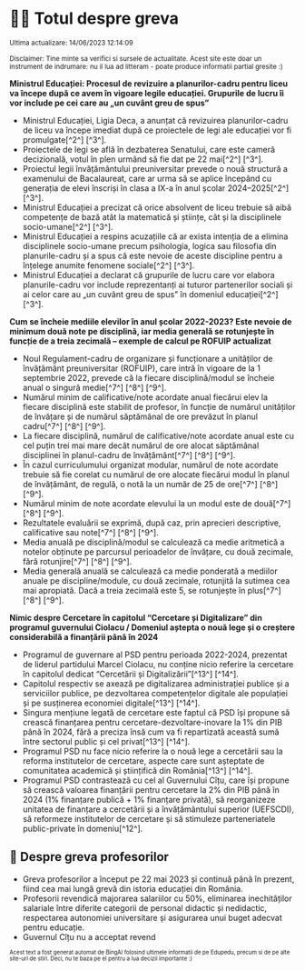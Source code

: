 # 👩‍🏫 Totul despre greva
<sub>Ultima actualizare: 14/06/2023 12:14:09</sub>

<sub>Disclaimer: Tine minte sa verifici si sursele de actualitate. Acest site este doar un instrument de indrumare: nu il lua ad litteram - poate produce informatii partial gresite :)</sub>

**Ministrul Educației: Procesul de revizuire a planurilor-cadru pentru liceu va începe după ce avem în vigoare legile educației. Grupurile de lucru îi vor include pe cei care au „un cuvânt greu de spus”**

- Ministrul Educației, Ligia Deca, a anunțat că revizuirea planurilor-cadru de liceu va începe imediat după ce proiectele de legi ale educației vor fi promulgate[^2^] [^3^].
- Proiectele de legi se află în dezbaterea Senatului, care este cameră decizională, votul în plen urmând să fie dat pe 22 mai[^2^] [^3^].
- Proiectul legii învățământului preuniversitar prevede o nouă structură a examenului de Bacalaureat, care ar urma să se aplice începând cu generația de elevi înscriși în clasa a IX-a în anul școlar 2024–2025[^2^] [^3^].
- Ministrul Educației a precizat că orice absolvent de liceu trebuie să aibă competențe de bază atât la matematică și științe, cât și la disciplinele socio-umane[^2^] [^3^].
- Ministrul Educației a respins acuzațiile că ar exista intenția de a elimina disciplinele socio-umane precum psihologia, logica sau filosofia din planurile-cadru și a spus că este nevoie de aceste discipline pentru a înțelege anumite fenomene sociale[^2^] [^3^].
- Ministrul Educației a declarat că grupurile de lucru care vor elabora planurile-cadru vor include reprezentanți ai tuturor partenerilor sociali și ai celor care au „un cuvânt greu de spus” în domeniul educației[^2^] [^3^].

**Cum se încheie mediile elevilor în anul școlar 2022-2023? Este nevoie de minimum două note pe disciplină, iar media generală se rotunjește în funcție de a treia zecimală – exemple de calcul pe ROFUIP actualizat**

- Noul Regulament-cadru de organizare și funcționare a unităților de învățământ preuniversitar (ROFUIP), care intră în vigoare de la 1 septembrie 2022, prevede că la fiecare disciplină/modul se încheie anual o singură medie[^7^] [^8^] [^9^].
- Numărul minim de calificative/note acordate anual fiecărui elev la fiecare disciplină este stabilit de profesor, în funcție de numărul unităților de învățare și de numărul săptămânal de ore prevăzut în planul cadru[^7^] [^8^] [^9^].
- La fiecare disciplină, numărul de calificative/note acordate anual este cu cel puțin trei mai mare decât numărul de ore alocat săptămânal disciplinei în planul-cadru de învățământ[^7^] [^8^] [^9^].
- În cazul curriculumului organizat modular, numărul de note acordate trebuie să fie corelat cu numărul de ore alocate fiecărui modul în planul de învățământ, de regulă, o notă la un număr de 25 de ore[^7^] [^8^] [^9^].
- Numărul minim de note acordate elevului la un modul este de două[^7^] [^8^] [^9^].
- Rezultatele evaluării se exprimă, după caz, prin aprecieri descriptive, calificative sau note[^7^] [^8^] [^9^].
- Media anuală pe disciplină/modul se calculează ca medie aritmetică a notelor obținute pe parcursul perioadelor de învățare, cu două zecimale, fără rotunjire[^7^] [^8^] [^9^].
- Media generală anuală se calculează ca medie ponderată a mediilor anuale pe discipline/module, cu două zecimale, rotunjită la sutimea cea mai apropiată. Dacă a treia zecimală este 5, se rotunjește în plus[^7^] [^8^] [^9^].

**Nimic despre Cercetare în capitolul “Cercetare și Digitalizare” din programul guvernului Ciolacu / Domeniul aștepta o nouă lege și o creștere considerabilă a finanțării până în 2024**

- Programul de guvernare al PSD pentru perioada 2022-2024, prezentat de liderul partidului Marcel Ciolacu, nu conține nicio referire la cercetare în capitolul dedicat “Cercetării și Digitalizării”[^13^] [^14^].
- Capitolul respectiv se axează pe digitalizarea administrației publice și a serviciilor publice, pe dezvoltarea competențelor digitale ale populației și pe susținerea economiei digitale[^13^] [^14^].
- Singura mențiune legată de cercetare este faptul că PSD își propune să crească finanțarea pentru cercetare-dezvoltare-inovare la 1% din PIB până în 2024, fără a preciza însă cum va fi repartizată această sumă între sectorul public și cel privat[^13^] [^14^].
- Programul PSD nu face nicio referire la o nouă lege a cercetării sau la reforma institutelor de cercetare, aspecte care sunt așteptate de comunitatea academică și științifică din România[^13^] [^14^].
- Programul PSD contrastează cu cel al Guvernului Cîțu, care își propune să crească valoarea finanțării pentru cercetare la 2% din PIB până în 2024 (1% finanțare publică + 1% finanțare privată), să reorganizeze unitatea de finanțare a cercetării și a învățământului superior (UEFSCDI), să reformeze institutelor de cercetare și să stimuleze parteneriatele public-private în domeniu[^12^].

## 🏫 Despre greva profesorilor

- Greva profesorilor a început pe 22 mai 2023 și continuă până în prezent, fiind cea mai lungă grevă din istoria educației din România.
- Profesorii revendică majorarea salariilor cu 50%, eliminarea inechităților salariale între diferite categorii de personal didactic și nedidactic, respectarea autonomiei universitare și asigurarea unui buget adecvat pentru educație.
- Guvernul Cîțu nu a acceptat revend


<sub><sub>Acest text a fost generat automat de BingAI folosind ultimele informatii de pe Edupedu, precum si de pe alte site-uri de stiri. Deci, nu te baza pe el pentru a lua decizii importante :)</sub></sub>